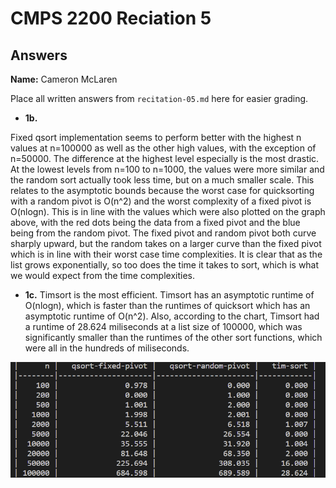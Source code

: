 # CMPS 2200 Reciation 5
## Answers

**Name:** Cameron McLaren


Place all written answers from `recitation-05.md` here for easier grading.







- **1b.**

Fixed qsort implementation seems to perform better with the highest n values at n=100000 as well as the other high values, with the exception of n=50000. The difference at the highest level especially is the most drastic. At the lowest levels from n=100 to n=1000, the values were more similar and the random sort actually took less time, but on a much smaller scale. This relates to the asymptotic bounds because the worst case for quicksorting with a random pivot is O(n^2) and the worst complexity of a fixed pivot is O(nlogn). This is in line with the values which were also plotted on the graph above, with the red dots being the data from a fixed pivot and the blue being from the random pivot. The fixed pivot and random pivot both curve sharply upward, but the random takes on a larger curve than the fixed pivot which is in line with their worst case time complexities. It is clear that as the list grows exponentially, so too does the time it takes to sort, which is what we would expect from the time complexities.


- **1c.**
Timsort is the most efficient. Timsort has an asymptotic runtime of O(nlogn), which is faster than the runtimes of quicksort which has an asymptotic runtime of O(n^2). Also, according to the chart, Timsort had a runtime of 28.624 miliseconds at a list size of 100000, which was significantly smaller than the runtimes of the other sort functions, which were all in the hundreds of miliseconds.

![Alt text](image.png)